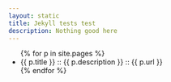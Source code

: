 ```yaml
---
layout: static
title: Jekyll tests test
description: Nothing good here
---
```


<ul>
{% for p in site.pages %}
<li> {{ p.title }} :: {{ p.description }} :: {{ p.url }}
</li>
{% endfor %} <!-- page -->
</ul>